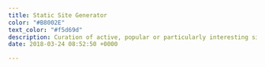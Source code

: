 ```yaml
---
title: Static Site Generator
color: "#B8002E"
text_color: "#f5d69d"
description: Curation of active, popular or particularly interesting site generators
date: 2018-03-24 08:52:50 +0000

---
```

